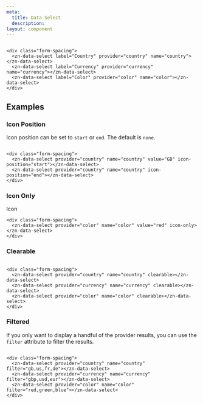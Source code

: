 ```yaml
---
meta:
  title: Data Select
  description:
layout: component
---
```


```html:preview

<div class="form-spacing">
  <zn-data-select label="Country" provider="country" name="country"></zn-data-select>
  <zn-data-select label="Currency" provider="currency" name="currency"></zn-data-select>
  <zn-data-select label="Color" provider="color" name="color"></zn-data-select>
</div>
```

## Examples

### Icon Position

Icon position can be set to `start` or `end`. The default is `none`.

```html:preview

<div class="form-spacing">
  <zn-data-select provider="country" name="country" value="GB" icon-position="start"></zn-data-select>
  <zn-data-select provider="country" name="country" icon-position="end"></zn-data-select>
</div>
```

### Icon Only

Icon 

```html:preview
<div class="form-spacing">
  <zn-data-select provider="color" name="color" value="red" icon-only></zn-data-select>
</div>
```

### Clearable

```html:preview

<div class="form-spacing">
  <zn-data-select provider="country" name="country" clearable></zn-data-select>
  <zn-data-select provider="currency" name="currency" clearable></zn-data-select>
  <zn-data-select provider="color" name="color" clearable></zn-data-select>
</div>
```

### Filtered

If you only want to display a handful of the provider results, you can use the `filter` attribute to filter the
results.

```html:preview

<div class="form-spacing">
  <zn-data-select provider="country" name="country" filter="gb,us,fr,de"></zn-data-select>
  <zn-data-select provider="currency" name="currency" filter="gbp,usd,eur"></zn-data-select>
  <zn-data-select provider="color" name="color" filter="red,green,blue"></zn-data-select>
</div>
```